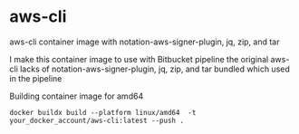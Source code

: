 # aws-cli
aws-cli container image with notation-aws-signer-plugin, jq, zip, and tar

I make this container image to use with Bitbucket pipeline 
the original aws-cli lacks of notation-aws-signer-plugin, jq, zip, and tar bundled which used in the pipeline

Building container image for amd64
```
docker buildx build --platform linux/amd64  -t your_docker_account/aws-cli:latest --push .
```
